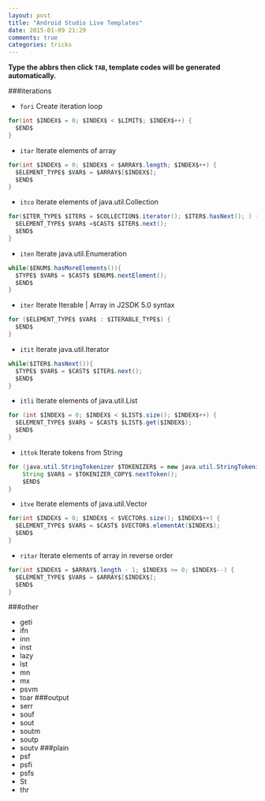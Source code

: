 ```yaml
---
layout: post
title: "Android Studio Live Templates"
date: 2015-01-09 21:29
comments: true
categories: tricks
---
```


**Type the abbrs then click `TAB`, template codes will be generated automatically.**

###iterations
- `fori` Create iteration loop
```java
for(int $INDEX$ = 0; $INDEX$ < $LIMIT$; $INDEX$++) {
  $END$
}
```

- `itar` Iterate elements of array
```java
for(int $INDEX$ = 0; $INDEX$ < $ARRAY$.length; $INDEX$++) {
  $ELEMENT_TYPE$ $VAR$ = $ARRAY$[$INDEX$];
  $END$
}
```

- `itco` Iterate elements of java.util.Collection
```java
for($ITER_TYPE$ $ITER$ = $COLLECTION$.iterator(); $ITER$.hasNext(); ) {
  $ELEMENT_TYPE$ $VAR$ =$CAST$ $ITER$.next();
  $END$
}
```

- `iten` Iterate java.util.Enumeration
```java
while($ENUM$.hasMoreElements()){
  $TYPE$ $VAR$ = $CAST$ $ENUM$.nextElement();
  $END$
}
```

- `iter` Iterate Iterable | Array in J2SDK 5.0 syntax
```java
for ($ELEMENT_TYPE$ $VAR$ : $ITERABLE_TYPE$) {
  $END$
}
```

- `itit` Iterate java.util.Iterator
```java
while($ITER$.hasNext()){
  $TYPE$ $VAR$ = $CAST$ $ITER$.next();
  $END$
}
```

- `itli` Iterate elements of java.util.List
```java
for (int $INDEX$ = 0; $INDEX$ < $LIST$.size(); $INDEX$++) {
  $ELEMENT_TYPE$ $VAR$ = $CAST$ $LIST$.get($INDEX$);
  $END$
}
```

- `ittok` Iterate tokens from String
```java
for (java.util.StringTokenizer $TOKENIZER$ = new java.util.StringTokenizer($STRING$); $TOKENIZER$.hasMoreTokens(); ) {
    String $VAR$ = $TOKENIZER_COPY$.nextToken();
    $END$
}
```

- `itve` Iterate elements of java.util.Vector
```java
for(int $INDEX$ = 0; $INDEX$ < $VECTOR$.size(); $INDEX$++) {
  $ELEMENT_TYPE$ $VAR$ = $CAST$ $VECTOR$.elementAt($INDEX$);
  $END$
}
```

- `ritar` Iterate elements of array in reverse order
```java
for(int $INDEX$ = $ARRAY$.length - 1; $INDEX$ >= 0; $INDEX$--) {
  $ELEMENT_TYPE$ $VAR$ = $ARRAY$[$INDEX$];
  $END$
}
```
###other
- geti
- ifn
- inn
- inst
- lazy
- lst
- mn
- mx
- psvm
- toar
###output
- serr
- souf
- sout
- soutm
- soutp
- soutv
###plain
- psf
- psfi
- psfs
- St
- thr